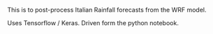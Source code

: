This is to post-process Italian Rainfall forecasts from the WRF model. 

Uses Tensorflow / Keras. Driven form the python notebook. 
